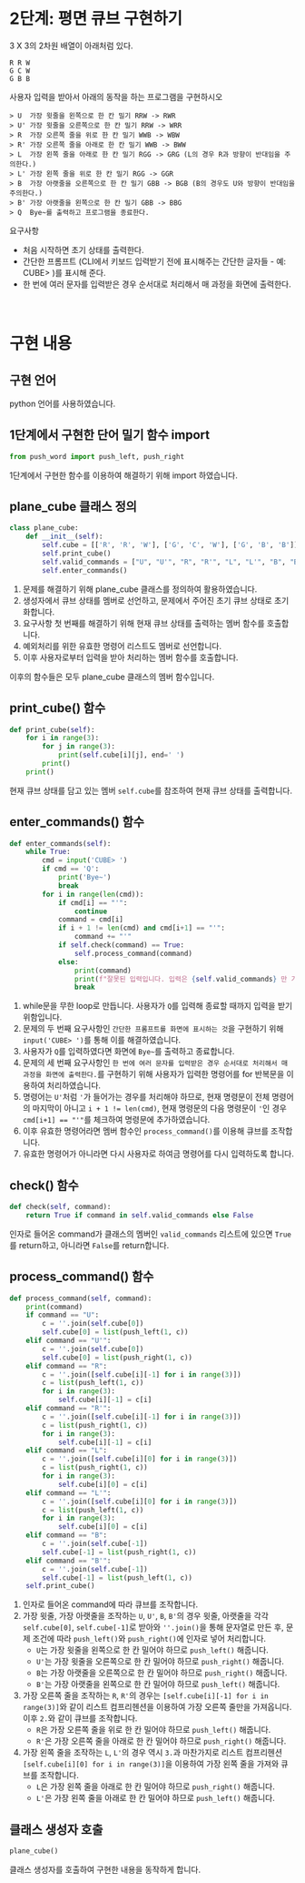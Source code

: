 # 2단계: 평면 큐브 구현하기
3 X 3의 2차원 배열이 아래처럼 있다.
```
R R W
G C W
G B B
```

사용자 입력을 받아서 아래의 동작을 하는 프로그램을 구현하시오
```
> U  가장 윗줄을 왼쪽으로 한 칸 밀기 RRW -> RWR
> U' 가장 윗줄을 오른쪽으로 한 칸 밀기 RRW -> WRR
> R  가장 오른쪽 줄을 위로 한 칸 밀기 WWB -> WBW
> R' 가장 오른쪽 줄을 아래로 한 칸 밀기 WWB -> BWW
> L  가장 왼쪽 줄을 아래로 한 칸 밀기 RGG -> GRG (L의 경우 R과 방향이 반대임을 주의한다.)
> L' 가장 왼쪽 줄을 위로 한 칸 밀기 RGG -> GGR
> B  가장 아랫줄을 오른쪽으로 한 칸 밀기 GBB -> BGB (B의 경우도 U와 방향이 반대임을 주의한다.)
> B' 가장 아랫줄을 왼쪽으로 한 칸 밀기 GBB -> BBG
> Q  Bye~를 출력하고 프로그램을 종료한다.
```

요구사항
- 처음 시작하면 초기 상태를 출력한다.
- 간단한 프롬프트 (CLI에서 키보드 입력받기 전에 표시해주는 간단한 글자들 - 예: CUBE> )를 표시해 준다.
- 한 번에 여러 문자를 입력받은 경우 순서대로 처리해서 매 과정을 화면에 출력한다.

# <br>구현 내용
## 구현 언어
python 언어를 사용하였습니다.

## 1단계에서 구현한 단어 밀기 함수 import
```python
from push_word import push_left, push_right
```
1단계에서 구현한 함수를 이용하여 해결하기 위해 import 하였습니다.

## plane_cube 클래스 정의
``` python
class plane_cube:
    def __init__(self):
        self.cube = [['R', 'R', 'W'], ['G', 'C', 'W'], ['G', 'B', 'B']]
        self.print_cube()
        self.valid_commands = ["U", "U'", "R", "R'", "L", "L'", "B", "B'", "Q"]
        self.enter_commands()
```
1. 문제를 해결하기 위해 plane_cube 클래스를 정의하여 활용하였습니다.
1. 생성자에서 큐브 상태를 멤버로 선언하고, 문제에서 주어진 초기 큐브 상태로 초기화합니다.
1. 요구사항 첫 번째를 해결하기 위해 현재 큐브 상태를 출력하는 멤버 함수를 호출합니다.
1. 예외처리를 위한 유효한 명령어 리스트도 멤버로 선언합니다.
1. 이후 사용자로부터 입력을 받아 처리하는 멤버 함수를 호출합니다.

이후의 함수들은 모두 plane_cube 클래스의 멤버 함수입니다.
## print_cube() 함수
```python
def print_cube(self):
    for i in range(3):
        for j in range(3):
            print(self.cube[i][j], end=' ')
        print()
    print()
```
현재 큐브 상태를 담고 있는 멤버 `self.cube`를 참조하여 현재 큐브 상태를 출력합니다.

## enter_commands() 함수
```python
def enter_commands(self):
    while True:
        cmd = input('CUBE> ')
        if cmd == 'Q':
            print('Bye~')
            break
        for i in range(len(cmd)):
            if cmd[i] == "'":
                continue
            command = cmd[i]
            if i + 1 != len(cmd) and cmd[i+1] == "'":
                command += "'"
            if self.check(command) == True:
                self.process_command(command)
            else:
                print(command)
                print(f"잘못된 입력입니다. 입력은 {self.valid_commands} 만 가능합니다.")
                break
```
1. while문을 무한 loop로 만듭니다. 사용자가 `Q`를 입력해 종료할 때까지 입력을 받기 위함입니다.
1. 문제의 두 번째 요구사항인 `간단한 프롬프트를 화면에 표시하는 것`을 구현하기 위해 `input('CUBE> ')`를 통해 이를 해결하였습니다.
1. 사용자가 `Q`를 입력하였다면 화면에 `Bye~`를 출력하고 종료합니다.
1. 문제의 세 번째 요구사항인 `한 번에 여러 문자를 입력받은 경우 순서대로 처리해서 매 과정을 화면에 출력한다.`를 구현하기 위해 사용자가 입력한 명령어를 for 반복문을 이용하여 처리하였습니다.
1. 명령어는 `U'`처럼 `'`가 들어가는 경우를 처리해야 하므로, 현재 명령문이 전체 명령어의 마지막이 아니고 `i + 1 != len(cmd)`, 현재 명령문의 다음 명령문이 `'`인 경우 `cmd[i+1] == "'"`를 체크하여 명령문에 추가하였습니다.
1. 이후 유효한 명령어라면 멤버 함수인 `process_command()`를 이용해 큐브를 조작합니다.
1. 유효한 명령어가 아니라면 다시 사용자로 하여금 명령어를 다시 입력하도록 합니다.

## check() 함수
``` python
def check(self, command):
    return True if command in self.valid_commands else False
```
인자로 들어온 command가 클래스의 멤버인 `valid_commands` 리스트에 있으면 `True`를 return하고, 아니라면 `False`를 return합니다.

## process_command() 함수
``` python
def process_command(self, command):
    print(command)
    if command == "U":
        c = ''.join(self.cube[0])
        self.cube[0] = list(push_left(1, c))
    elif command == "U'":
        c = ''.join(self.cube[0])
        self.cube[0] = list(push_right(1, c))
    elif command == "R":
        c = ''.join([self.cube[i][-1] for i in range(3)])
        c = list(push_left(1, c))
        for i in range(3):
            self.cube[i][-1] = c[i]
    elif command == "R'":
        c = ''.join([self.cube[i][-1] for i in range(3)])
        c = list(push_right(1, c))
        for i in range(3):
            self.cube[i][-1] = c[i]
    elif command == "L":
        c = ''.join([self.cube[i][0] for i in range(3)])
        c = list(push_right(1, c))
        for i in range(3):
            self.cube[i][0] = c[i]
    elif command == "L'":
        c = ''.join([self.cube[i][0] for i in range(3)])
        c = list(push_left(1, c))
        for i in range(3):
            self.cube[i][0] = c[i]
    elif command == "B":
        c = ''.join(self.cube[-1])
        self.cube[-1] = list(push_right(1, c))
    elif command == "B'":
        c = ''.join(self.cube[-1])
        self.cube[-1] = list(push_left(1, c))
    self.print_cube()
```
1. 인자로 들어온 command에 따라 큐브를 조작합니다.
1. 가장 윗줄, 가장 아랫줄을 조작하는 `U`, `U'`, `B`, `B'`의 경우 윗줄, 아랫줄을 각각 `self.cube[0]`, `self.cube[-1]`로 받아와 `''.join()`을 통해 문자열로 만든 후, 문제 조건에 따라 `push_left()`와 `push_right()`에 인자로 넣어 처리합니다.
    - `U`는 가장 윗줄을 왼쪽으로 한 칸 밀어야 하므로 `push_left()` 해줍니다.
    - `U'`는 가장 윗줄을 오른쪽으로 한 칸 밀어야 하므로 `push_right()` 해줍니다.
    - `B`는 가장 아랫줄을 오른쪽으로 한 칸 밀어야 하므로 `push_right()` 해줍니다.
    - `B'`는 가장 아랫줄을 왼쪽으로 한 칸 밀어야 하므로 `push_left()` 해줍니다.
1. 가장 오른쪽 줄을 조작하는 `R`, `R'`의 경우는 `[self.cube[i][-1] for i in range(3)]`와 같이 리스트 컴프리헨션을 이용하여 가장 오른쪽 줄만을 가져옵니다. 이후 `2.`와 같이 큐브를 조작합니다.
    - `R`은 가장 오른쪽 줄을 위로 한 칸 밀어야 하므로 `push_left()` 해줍니다.
    - `R'`은 가장 오른쪽 줄을 아래로 한 칸 밀어야 하므로 `push_right()` 해줍니다.
1. 가장 왼쪽 줄을 조작하는 `L`, `L'`의 경우 역시 `3.`과 마찬가지로 리스트 컴프리헨션 `[self.cube[i][0] for i in range(3)]`을 이용하여 가장 왼쪽 줄을 가져와 큐브를 조작합니다.
    - `L`은 가장 왼쪽 줄을 아래로 한 칸 밀어야 하므로 `push_right()` 해줍니다.
    - `L'`은 가장 왼쪽 줄을 아래로 한 칸 밀어야 하므로 `push_left()` 해줍니다.

## 클래스 생성자 호출
```python
plane_cube()
```
클래스 생성자를 호출하여 구현한 내용을 동작하게 합니다.